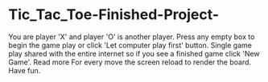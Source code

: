 # Tic_Tac_Toe-Finished-Project-
You are player 'X' and player 'O' is another player. 
Press any empty box to begin the game play or click 'Let computer play first' button. 
Single game play shared with the entire internet so if you see a finished game click 'New Game'. 
Read more For every move the screen reload to render the board. Have fun.
